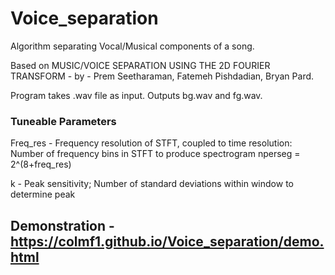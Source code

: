 # Voice_separation
Algorithm separating Vocal/Musical components of a song.

Based on MUSIC/VOICE SEPARATION USING THE 2D FOURIER TRANSFORM - by - Prem Seetharaman, Fatemeh Pishdadian, Bryan Pard.

Program takes .wav file as input. Outputs bg.wav and fg.wav.

### Tuneable Parameters 

Freq_res - Frequency resolution of STFT, coupled to time resolution:
           Number of frequency bins in STFT to produce spectrogram
           nperseg = 2^(8+freq_res)

k - Peak sensitivity; Number of standard deviations within window to determine peak

## Demonstration - https://colmf1.github.io/Voice_separation/demo.html
